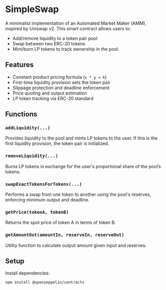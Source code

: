 # SimpleSwap

A minimalist implementation of an Automated Market Maker (AMM), inspired by Uniswap v2. This smart contract allows users to:

- Add/remove liquidity to a token pair pool
- Swap between two ERC-20 tokens
- Mint/burn LP tokens to track ownership in the pool

## Features

- Constant product pricing formula (`x * y = k`)
- First-time liquidity provision sets the token pair
- Slippage protection and deadline enforcement
- Price quoting and output estimation
- LP token tracking via ERC-20 standard

## Functions

### `addLiquidity(...)`

Provides liquidity to the pool and mints LP tokens to the user. If this is the first liquidity provision, the token pair is initialized.

### `removeLiquidity(...)`

Burns LP tokens in exchange for the user's proportional share of the pool’s tokens.

### `swapExactTokensForTokens(...)`

Performs a swap from one token to another using the pool's reserves, enforcing minimum output and deadline.

### `getPrice(tokenA, tokenB)`

Returns the spot price of token A in terms of token B.

### `getAmountOut(amountIn, reserveIn, reserveOut)`

Utility function to calculate output amount given input and reserves.

## Setup

Install dependencies:

```bash
npm install @openzeppelin/contracts
